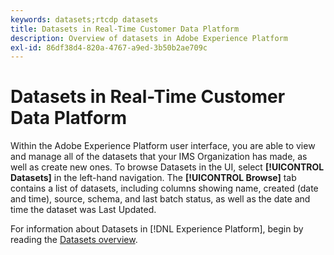 ```yaml
---
keywords: datasets;rtcdp datasets
title: Datasets in Real-Time Customer Data Platform
description: Overview of datasets in Adobe Experience Platform
exl-id: 86df38d4-820a-4767-a9ed-3b50b2ae709c
---
```

# Datasets in Real-Time Customer Data Platform

Within the Adobe Experience Platform user interface, you are able to view and manage all of the datasets that your IMS Organization has made, as well as create new ones. To browse Datasets in the UI, select **[!UICONTROL Datasets]** in the left-hand navigation. The **[!UICONTROL Browse]** tab contains a list of datasets, including columns showing name, created (date and time), source, schema, and last batch status, as well as the date and time the dataset was Last Updated.

For information about Datasets in [!DNL Experience Platform], begin by reading the [Datasets overview](../../catalog/datasets/overview.md).
